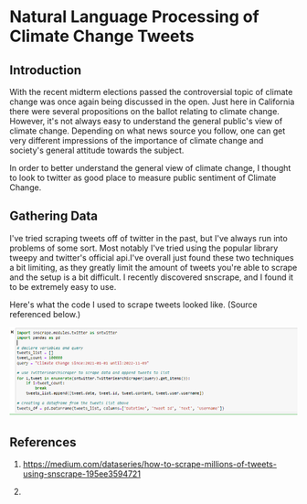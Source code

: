 # Natural Language Processing of Climate Change Tweets

## Introduction

With the recent midterm elections passed the controversial topic of climate change was once again being discussed in the open. Just here in California there were several propositions on the ballot relating to climate change. However, it's not always easy to understand the general public's view of climate change. Depending on what news source you follow, one can get very different impressions of the importance of climate change and society's general attitude towards the subject. 

In order to better understand the general view of climate change, I thought to look to twitter as good place to measure public sentiment of Climate Change. 


## Gathering Data

I've tried scraping tweets off of twitter in the past, but I've always run into problems of some sort. Most notably I've tried using the popular library tweepy and twitter's official api.I've overall just found these two techniques a bit limiting, as they greatly limit the amount of tweets you're able to scrape and the setup is a bit difficult. I recently discovered snscrape, and I found it to be extremely easy to use. 

Here's what the code I used to scrape tweets looked like. (Source referenced below.)

![Image!](Images/image1.png)


## References

1. https://medium.com/dataseries/how-to-scrape-millions-of-tweets-using-snscrape-195ee3594721

2. 